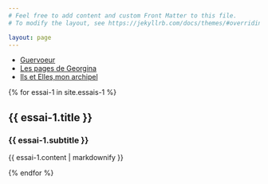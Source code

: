 ```yaml
---
# Feel free to add content and custom Front Matter to this file.
# To modify the layout, see https://jekyllrb.com/docs/themes/#overriding-theme-defaults

layout: page
---
```

<ul class="breadcrumb">
  <li class="breadcrumb-item">
    <a href="/index">Guervoeur</a>
  </li>
  <li class="breadcrumb-item">
    <a href="/pages-georgina">Les pages de Georgina</a>
  </li>
  <li class="breadcrumb-item">
    <a href="/ils-et-elles">Ils et Elles,mon archipel</a>
  </li>
</ul>

{% for essai-1 in site.essais-1 %}
  <h2>{{ essai-1.title }}</h2>
  <h3>{{ essai-1.subtitle }}</h3>
  <p>{{ essai-1.content | markdownify }}</p>
{% endfor %}